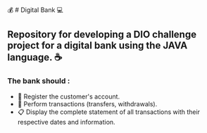 💰 # Digital Bank 💻

## Repository for developing a DIO challenge project for a digital bank using the JAVA language. ☕


### The bank should : 
 - 📝 Register the customer's account.
 - 💸 Perform transactions (transfers, withdrawals).
 - 📋 Display the complete statement of all transactions with their respective dates and information.




